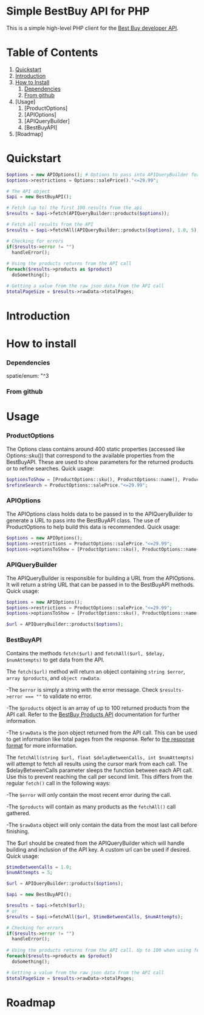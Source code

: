 # Simple BestBuy API for PHP

This is a simple high-level PHP client for the [Best Buy developer API](https://developer.bestbuy.com/).

# Table of Contents
1. [Quickstart](#quickstart)
2. [Introduction](#introduction)
4. [How to Install](#how-to-install)
    1. [Dependencies](#dependencies)
    2. [From github](#from-github)
5. [Usage]
    1. [ProductOptions]
    2. [APIOptions]
    3. [APIQueryBuilder]
    4. [BestBuyAPI]
6. [Roadmap]



# Quickstart 

```PHP
$options = new APIOptions(); # Options to pass into APIQueryBuilder for building a URL
$options->restrictions = Options::salePrice()."<=29.99";

# The API object
$api = new BestBuyAPI();

# Fetch (up to) the first 100 results from the api
$results = $api->fetch(APIQueryBuilder::products($options));

# Fetch all results from the API
$results = $api->fetchAll(APIQueryBuilder::products($options), 1.0, 5);

# Checking for errors
if($results->error != "")
  handleError();
  
# Using the products returns from the API call
foreach($results->products as $product)
  doSomething();

# Getting a value from the raw json data from the API call
$totalPageSize = $results->rawData->totalPages;
```

# Introduction



# How to install
### Dependencies
spatie/enum: "^3

### From github


# Usage

### ProductOptions
The Options class contains around 400 static properties (accessed like Options::sku()) that
correspond to the available properties from the BestBuyAPI. These are used to show parameters
for the returned products or to refine searches. Quick usage:

```PHP
$optionsToShow = [ProductOptions::sku(), ProductOptions::name(), ProductOptions::startDate()];
$refineSearch = ProductOptions::salePrice."<=29.99";
```

### APIOptions
The APIOptions class holds data to be passed in to the APIQueryBuilder to generate a URL to pass into the
BestBuyAPI class. The use of ProductOptions to help build this data is recommended. Quick usage:

```PHP
$options = new APIOptions();
$options->restrictions = ProductOptions::salePrice."<=29.99";
$options->optionsToShow = [ProductOptions::sku(), ProductOptions::name(), ProductOptions::startDate()]
```

### APIQueryBuilder
The APIQueryBuilder is responsible for building a URL from the APIOptions. It will return a string URL that can be passed
in to the BestBuyAPI methods. Quick usage:
```PHP
$options = new APIOptions();
$options->restrictions = ProductOptions::salePrice."<=29.99";
$options->optionsToShow = [ProductOptions::sku(), ProductOptions::name(), ProductOptions::startDate()]

$url = APIQueryBuilder::products($options);
```

### BestBuyAPI
Contains the methods ``fetch($url)`` and ``fetchAll($url, $delay, $numAttempts)`` to get data from the API.

The ``fetch($url)`` method will return an object containing ``string $error``, ``array $products``, and ``object rawData``.

  -The ``$error`` is simply a string with the error message. Check ``$results->error === ""`` to validate no error.

  -The ``$products`` object is an array of up to 100 returned products from the API call. Refer to the [BestBuy Products API](https://bestbuyapis.github.io/api-documentation/#products-api)
  documentation for further information.

  -The ``$rawData`` is the json object returned from the API call. This can be used to get information like total pages from the response.
  Refer to [the response format](https://bestbuyapis.github.io/api-documentation/#response-format) for more information.

The ``fetchAll(string $url, float $delayBetweenCalls, int $numAttempts)`` will attempt to fetch all results using the cursor mark from each call.
The $delayBetweenCalls parameter sleeps the function between each API call. Use this to prevent reaching the call per second limit.
This differs from the regular ``fetch()`` call in the following ways:

  -The ``$error`` will only contain the most recent error during the call.
  
  -The ``$products`` will contain as many products as the ``fetchAll()`` call gathered.

  -The ``$rawData`` object will only contain the data from the most last call before finishing.

The $url should be created from the APIQueryBuilder which will handle building and inclusion of the API key. A custom
url can be used if desired. Quick usage:

```PHP
$timeBetweenCalls = 1.0;
$numAttempts = 5; 

$url = APIQueryBuilder::products($options);

$api = new BestBuyAPI();

$results = $api->fetch($url);
# or
$results = $api->fetchAll($url, $timeBetweenCalls, $numAttempts);

# Checking for errors
if($results->error != "")
  handleError();
  
# Using the products returns from the API call. Up to 100 when using fetch()
foreach($results->products as $product)
  doSomething();

# Getting a value from the raw json data from the API call
$totalPageSize = $results->rawData->totalPages;

```

# Roadmap

